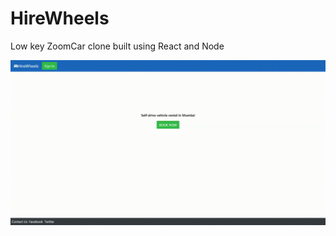 # HireWheels
Low key ZoomCar clone built using React and Node

![chat-bot-demo](https://github.com/amoghdatt/HireWheels/blob/main/screen-capture.gif)
